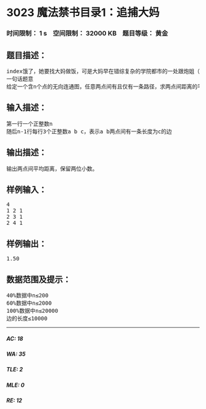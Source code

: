# 3023 魔法禁书目录1：追捕大妈   
### 时间限制： 1 s&nbsp;&nbsp;&nbsp;&nbsp;空间限制： 32000 KB&nbsp;&nbsp;&nbsp;&nbsp;题目等级： 黄金  
## 题目描述：  

<pre>
index饿了，她要找大妈做饭，可是大妈早在错综复杂的学院都市的一处跟炮姐（jq），学院都市是个无向连通图，游走状态的index想要知道对于所有当麻可能在的地点和自己每个游走的地点，平均距离是多少
一句话题意
给定一个含n个点的无向连通图，任意两点间有且仅有一条路径，求两点间距离的平均值，即 ∑disij/(n*n-n) (1≤i≤n,1≤j≤n)
</pre>
  
  
## 输入描述：  

<pre>
第一行一个正整数n
随后n-1行每行3个正整数a b c，表示a b两点间有一条长度为c的边
</pre>
  
  
## 输出描述：  

<pre>
输出两点间平均距离，保留两位小数。
</pre>
  
  
## 样例输入：  

<pre>
4
1 2 1
2 3 1
2 4 1
</pre>
  
  
## 样例输出：  

<pre>
1.50
</pre>
  
  
## 数据范围及提示：  

<pre>
40%数据中n≤200
60%数据中n≤2000
100%数据中n≤20000
边的长度≤10000
</pre>
  
  
***  

##### AC: 18  
##### WA: 35  
##### TLE: 2  
##### MLE: 0  
##### RE: 12  
